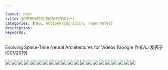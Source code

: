 ```yaml
---

layout: post
title: 3D卷积神经网络的架构搜索(一)
categories: [NAS, ActionRecognition, PaperNotes]
description: 
keywords:
---
```


Evolving Space-Time Neural Architectures for Videos (Google 作者AJ 发表于ICCV2019)

<img src="/images/1_papernotes_evolving_spacetime_neural_architecture_search/1_papernotes_evolving_spacetime_neural_architecture_search-01.png" style="zoom:100%;" />

<img src="/images/1_papernotes_evolving_spacetime_neural_architecture_search/1_papernotes_evolving_spacetime_neural_architecture_search-02.png" style="zoom:100%;" />

<img src="/images/1_papernotes_evolving_spacetime_neural_architecture_search/1_papernotes_evolving_spacetime_neural_architecture_search-03.png" style="zoom:100%;" />

<img src="/images/1_papernotes_evolving_spacetime_neural_architecture_search/1_papernotes_evolving_spacetime_neural_architecture_search-04.png" style="zoom:100%;" />

<img src="/images/1_papernotes_evolving_spacetime_neural_architecture_search/1_papernotes_evolving_spacetime_neural_architecture_search-05.png" style="zoom:100%;" />

<img src="/images/1_papernotes_evolving_spacetime_neural_architecture_search/1_papernotes_evolving_spacetime_neural_architecture_search-06.png" style="zoom:100%;" />

<img src="/images/1_papernotes_evolving_spacetime_neural_architecture_search/1_papernotes_evolving_spacetime_neural_architecture_search-07.png" style="zoom:100%;" />

<img src="/images/1_papernotes_evolving_spacetime_neural_architecture_search/1_papernotes_evolving_spacetime_neural_architecture_search-08.png" style="zoom:100%;" />

<img src="/images/1_papernotes_evolving_spacetime_neural_architecture_search/1_papernotes_evolving_spacetime_neural_architecture_search-09.png" style="zoom:100%;" />

<img src="/images/1_papernotes_evolving_spacetime_neural_architecture_search/1_papernotes_evolving_spacetime_neural_architecture_search-10.png" style="zoom:100%;" />

<img src="/images/1_papernotes_evolving_spacetime_neural_architecture_search/1_papernotes_evolving_spacetime_neural_architecture_search-11.png" style="zoom:100%;" />

<img src="/images/1_papernotes_evolving_spacetime_neural_architecture_search/1_papernotes_evolving_spacetime_neural_architecture_search-12.png" style="zoom:100%;" />

<img src="/images/1_papernotes_evolving_spacetime_neural_architecture_search/1_papernotes_evolving_spacetime_neural_architecture_search-13.png" style="zoom:100%;" />

<img src="/images/1_papernotes_evolving_spacetime_neural_architecture_search/1_papernotes_evolving_spacetime_neural_architecture_search-14.png" style="zoom:100%;" />

<img src="/images/1_papernotes_evolving_spacetime_neural_architecture_search/1_papernotes_evolving_spacetime_neural_architecture_search-15.png" style="zoom:100%;" />

<img src="/images/1_papernotes_evolving_spacetime_neural_architecture_search/1_papernotes_evolving_spacetime_neural_architecture_search-16.png" style="zoom:100%;" />

<img src="/images/1_papernotes_evolving_spacetime_neural_architecture_search/1_papernotes_evolving_spacetime_neural_architecture_search-17.png" style="zoom:100%;" />

<img src="/images/1_papernotes_evolving_spacetime_neural_architecture_search/1_papernotes_evolving_spacetime_neural_architecture_search-18.png" style="zoom:100%;" />

<img src="/images/1_papernotes_evolving_spacetime_neural_architecture_search/1_papernotes_evolving_spacetime_neural_architecture_search-19.png" style="zoom:100%;" />

<img src="/images/1_papernotes_evolving_spacetime_neural_architecture_search/1_papernotes_evolving_spacetime_neural_architecture_search-20.png" style="zoom:100%;" />

<img src="/images/1_papernotes_evolving_spacetime_neural_architecture_search/1_papernotes_evolving_spacetime_neural_architecture_search-21.png" style="zoom:100%;" />